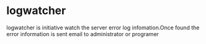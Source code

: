 logwatcher
==========

logwatcher is initiative watch the server error log infomation.Once found the error information is sent email to administrator or programer
